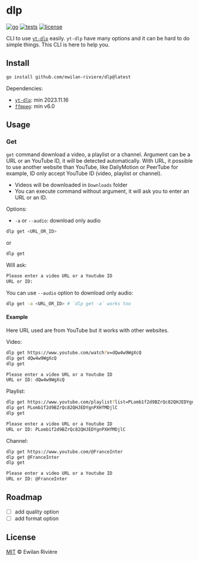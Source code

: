 # dlp

[![go][go-version-src]][go-version-href]
[![tests][tests-src]][tests-href]
[![license][license-src]][license-href]

CLI to use [`yt-dlp`](https://github.com/yt-dlp/dlp) easily. `yt-dlp` have many options and it can be hard to do simple things. This CLI is here to help you.

## Install

```bash
go install github.com/ewilan-riviere/dlp@latest
```

Dependencies:

- [`yt-dlp`](https://github.com/yt-dlp/yt-dlp): min 2023.11.16
- [`ffmpeg`](https://github.com/FFmpeg/FFmpeg): min v6.0

## Usage

### Get

`get` command download a video, a playlist or a channel. Argument can be a URL or an YouTube ID, it will be detected automatically. With URL, it possible to use another website than YouTube, like DailyMotion or PeerTube for example, ID only accept YouTube ID (video, playlist or channel).

- Videos will be downloaded in `Downloads` folder
- You can execute command without argument, it will ask you to enter an URL or an ID.

Options:

- `-a` or `--audio`: download only audio

```bash
dlp get <URL_OR_ID>
```

or

```bash
dlp get
```

Will ask:

```bash
Please enter a video URL or a Youtube ID
URL or ID:
```

You can use `--audio` option to download only audio:

```bash
dlp get -a <URL_OR_ID> # `dlp get -a` works too
```

#### Example

Here URL used are from YouTube but it works with other websites.

Video:

```bash
dlp get https://www.youtube.com/watch?v=dQw4w9WgXcQ
dlp get dQw4w9WgXcQ
dlp get

Please enter a video URL or a Youtube ID
URL or ID: dQw4w9WgXcQ
```

Playlist:

```bash
dlp get https://www.youtube.com/playlist?list=PLomb1f2d9BZrQc82QHJEDYgnPXHfMDjlC
dlp get PLomb1f2d9BZrQc82QHJEDYgnPXHfMDjlC
dlp get

Please enter a video URL or a Youtube ID
URL or ID: PLomb1f2d9BZrQc82QHJEDYgnPXHfMDjlC
```

Channel:

```bash
dlp get https://www.youtube.com/@FranceInter
dlp get @FranceInter
dlp get

Please enter a video URL or a Youtube ID
URL or ID: @FranceInter
```

## Roadmap

- [ ] add quality option
- [ ] add format option

## License

[MIT](LICENSE) © Ewilan Rivière

[go-version-src]: https://img.shields.io/static/v1?style=flat&label=Go&message=v1.21&color=00ADD8&logo=go&logoColor=ffffff&labelColor=18181b
[go-version-href]: https://go.dev/
[tests-src]: https://img.shields.io/github/actions/workflow/status/ewilan-riviere/dlp/run-tests.yml?branch=main&label=tests&style=flat&colorA=18181B
[tests-href]: https://github.com/ewilan-riviere/dlp/actions
[license-src]: https://img.shields.io/github/license/ewilan-riviere/dlp.svg?style=flat&colorA=18181B&colorB=00ADD8
[license-href]: https://github.com/ewilan-riviere/dlp/blob/main/LICENSE
